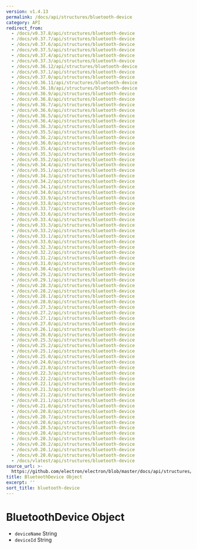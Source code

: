 ```yaml
---
version: v1.4.13
permalink: /docs/api/structures/bluetooth-device
category: API
redirect_from:
  - /docs/v0.37.8/api/structures/bluetooth-device
  - /docs/v0.37.7/api/structures/bluetooth-device
  - /docs/v0.37.6/api/structures/bluetooth-device
  - /docs/v0.37.5/api/structures/bluetooth-device
  - /docs/v0.37.4/api/structures/bluetooth-device
  - /docs/v0.37.3/api/structures/bluetooth-device
  - /docs/v0.36.12/api/structures/bluetooth-device
  - /docs/v0.37.1/api/structures/bluetooth-device
  - /docs/v0.37.0/api/structures/bluetooth-device
  - /docs/v0.36.11/api/structures/bluetooth-device
  - /docs/v0.36.10/api/structures/bluetooth-device
  - /docs/v0.36.9/api/structures/bluetooth-device
  - /docs/v0.36.8/api/structures/bluetooth-device
  - /docs/v0.36.7/api/structures/bluetooth-device
  - /docs/v0.36.6/api/structures/bluetooth-device
  - /docs/v0.36.5/api/structures/bluetooth-device
  - /docs/v0.36.4/api/structures/bluetooth-device
  - /docs/v0.36.3/api/structures/bluetooth-device
  - /docs/v0.35.5/api/structures/bluetooth-device
  - /docs/v0.36.2/api/structures/bluetooth-device
  - /docs/v0.36.0/api/structures/bluetooth-device
  - /docs/v0.35.4/api/structures/bluetooth-device
  - /docs/v0.35.3/api/structures/bluetooth-device
  - /docs/v0.35.2/api/structures/bluetooth-device
  - /docs/v0.34.4/api/structures/bluetooth-device
  - /docs/v0.35.1/api/structures/bluetooth-device
  - /docs/v0.34.3/api/structures/bluetooth-device
  - /docs/v0.34.2/api/structures/bluetooth-device
  - /docs/v0.34.1/api/structures/bluetooth-device
  - /docs/v0.34.0/api/structures/bluetooth-device
  - /docs/v0.33.9/api/structures/bluetooth-device
  - /docs/v0.33.8/api/structures/bluetooth-device
  - /docs/v0.33.7/api/structures/bluetooth-device
  - /docs/v0.33.6/api/structures/bluetooth-device
  - /docs/v0.33.4/api/structures/bluetooth-device
  - /docs/v0.33.3/api/structures/bluetooth-device
  - /docs/v0.33.2/api/structures/bluetooth-device
  - /docs/v0.33.1/api/structures/bluetooth-device
  - /docs/v0.33.0/api/structures/bluetooth-device
  - /docs/v0.32.3/api/structures/bluetooth-device
  - /docs/v0.32.2/api/structures/bluetooth-device
  - /docs/v0.31.2/api/structures/bluetooth-device
  - /docs/v0.31.0/api/structures/bluetooth-device
  - /docs/v0.30.4/api/structures/bluetooth-device
  - /docs/v0.29.2/api/structures/bluetooth-device
  - /docs/v0.29.1/api/structures/bluetooth-device
  - /docs/v0.28.3/api/structures/bluetooth-device
  - /docs/v0.28.2/api/structures/bluetooth-device
  - /docs/v0.28.1/api/structures/bluetooth-device
  - /docs/v0.28.0/api/structures/bluetooth-device
  - /docs/v0.27.3/api/structures/bluetooth-device
  - /docs/v0.27.2/api/structures/bluetooth-device
  - /docs/v0.27.1/api/structures/bluetooth-device
  - /docs/v0.27.0/api/structures/bluetooth-device
  - /docs/v0.26.1/api/structures/bluetooth-device
  - /docs/v0.26.0/api/structures/bluetooth-device
  - /docs/v0.25.3/api/structures/bluetooth-device
  - /docs/v0.25.2/api/structures/bluetooth-device
  - /docs/v0.25.1/api/structures/bluetooth-device
  - /docs/v0.25.0/api/structures/bluetooth-device
  - /docs/v0.24.0/api/structures/bluetooth-device
  - /docs/v0.23.0/api/structures/bluetooth-device
  - /docs/v0.22.3/api/structures/bluetooth-device
  - /docs/v0.22.2/api/structures/bluetooth-device
  - /docs/v0.22.1/api/structures/bluetooth-device
  - /docs/v0.21.3/api/structures/bluetooth-device
  - /docs/v0.21.2/api/structures/bluetooth-device
  - /docs/v0.21.1/api/structures/bluetooth-device
  - /docs/v0.21.0/api/structures/bluetooth-device
  - /docs/v0.20.8/api/structures/bluetooth-device
  - /docs/v0.20.7/api/structures/bluetooth-device
  - /docs/v0.20.6/api/structures/bluetooth-device
  - /docs/v0.20.5/api/structures/bluetooth-device
  - /docs/v0.20.4/api/structures/bluetooth-device
  - /docs/v0.20.3/api/structures/bluetooth-device
  - /docs/v0.20.2/api/structures/bluetooth-device
  - /docs/v0.20.1/api/structures/bluetooth-device
  - /docs/v0.20.0/api/structures/bluetooth-device
  - /docs/vlatest/api/structures/bluetooth-device
source_url: >-
  https://github.com/electron/electron/blob/master/docs/api/structures/bluetooth-device.md
title: BluetoothDevice Object
excerpt: ''
sort_title: bluetooth-device
---
```

# BluetoothDevice Object

*   `deviceName` String
*   `deviceId` String
